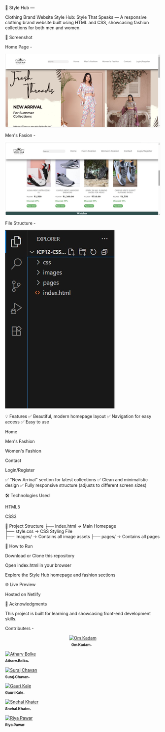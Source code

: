 👑 Style Hub — 

Clothing Brand Website
Style Hub: Style That Speaks — A responsive clothing brand website built using HTML and CSS, showcasing fashion collections for both men and women.

📸 Screenshot

Home Page -

![Home Page](./images/Screenshot%20for%20readme%20file.png)

Men's Fasion -

![Men's Fasion](./images/mens%20fasion%20screenshot.jpeg)

File Structure -

![File Structure](./images/file%20structure%20screenshot.jpeg)


💡 Features
✅ Beautiful, modern homepage layout
✅ Navigation for easy access
✅ Easy to use

Home

Men's Fashion

Women's Fashion

Contact

Login/Register

✅ "New Arrival" section for latest collections
✅ Clean and minimalistic design
✅ Fully responsive structure (adjusts to different screen sizes)


🛠️ Technologies Used

HTML5

CSS3

📂 Project Structure
├── index.html       → Main Homepage  
├── style.css        → CSS Styling File  
├── images/          → Contains all image assets 
├── pages/          → Contains all pages 

🚀 How to Run

Download or Clone this repository

Open index.html in your browser

Explore the Style Hub homepage and fashion sections

🌐 Live Preview

Hosted on Netlify

🙌 Acknowledgments

This project is built for learning and showcasing front-end development skills.

Contributers -

<p align="center"> <a href="https://github.com/OmKadam-1"> <img src="https://avatars.githubusercontent.com/OmKadam-1" width="70px;" alt="Om Kadam"/><br /> <sub><b>Om Kadam</b></sub> </a>
  

<a href="https://github.com/AtharvBolke99"> <img src="https://avatars.githubusercontent.com/AtharvBolke99" width="70px;" alt="Atharv Bolke"/><br /> <sub><b>Atharv Bolke</b></sub> </a>
  

<a href="https://github.com/suraj0620"> <img src="https://avatars.githubusercontent.com/suraj0620" width="70px;" alt="Suraj Chavan"/><br /> <sub><b>Suraj Chavan</b></sub> </a>
  

<a href="https://github.com/kalegauri31"> <img src="https://avatars.githubusercontent.com/kalegauri31" width="70px;" alt="Gauri Kale"/><br /> <sub><b>Gauri Kale</b></sub> </a>
  

<a href="https://github.com/snehalkhater"> <img src="https://avatars.githubusercontent.com/snehalkhater" width="70px;" alt="Snehal Khater"/><br /> <sub><b>Snehal Khater</b></sub> </a>
  

<a href="https://github.com/riyuu4725"> <img src="https://avatars.githubusercontent.com/riyuu4725" width="70px;" alt="Riya Pawar"/><br /> <sub><b>Riya Pawar</b></sub> </a> </p>